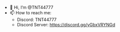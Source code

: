 - 👋 Hi, I’m @TNT44777
- 📫 How to reach me:
  - Discord: TNT44777
  - Discord Server: https://discord.gg/yGbxVRYNGd
<!---
TNT44777/TNT44777 is a ✨ special ✨ repository because its `README.md` (this file) appears on your GitHub profile.
You can click the Preview link to take a look at your changes.
--->
